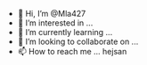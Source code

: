 - 👋 Hi, I’m @Mla427
- 👀 I’m interested in ...
- 🌱 I’m currently learning ...
- 💞️ I’m looking to collaborate on ...
- 📫 How to reach me ... hejsan

<!---
Mla427/Mla427 is a ✨ special ✨ repository because its `README.md` (this file) appears on your GitHub profile.
You can click the Preview link to take a look at your changes.
--->
